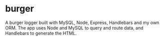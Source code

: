 # burger
A burger logger built with MySQL, Node, Express, Handlebars and my own ORM. The app uses Node and MySQL to query and route data, and Handlebars to generate the HTML.